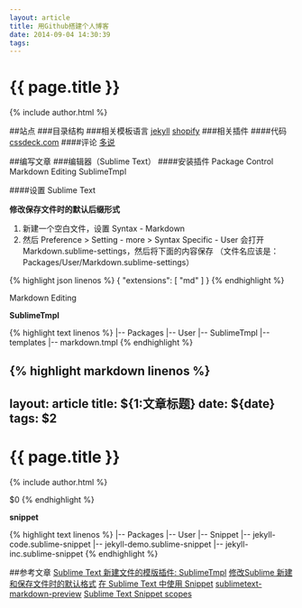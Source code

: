 ```yaml
---
layout: article
title: 用Github搭建个人博客
date: 2014-09-04 14:30:39
tags: 
---
```


# {{ page.title }}

{% include author.html %}

##站点
###目录结构
###相关模板语言
[jekyll](http://jekyllrb.com/docs/home/)
[shopify](http://docs.shopify.com/themes/liquid-documentation/basics)
###相关插件
####代码
[cssdeck.com](http://cssdeck.com/)
####评论
[多说](http://duoshuo.com/)

##编写文章
###编辑器（Sublime Text）
####安装插件
Package Control
Markdown Editing
SublimeTmpl

####设置
Sublime Text

**修改保存文件时的默认后缀形式**

1. 新建一个空白文件，设置 Syntax - Markdown
2. 然后 Preference > Setting - more > Syntax Specific - User 会打开 Markdown.sublime-settings，然后将下面的内容保存 （文件名应该是：Packages/User/Markdown.sublime-settings）

{% highlight json linenos %}
{ 
  "extensions": [ "md" ] 
}
{% endhighlight %}

Markdown Editing

**SublimeTmpl**

{% highlight text linenos %}
|-- Packages
    |-- User
        |-- SublimeTmpl
            |-- templates
                |-- markdown.tmpl
{% endhighlight %}

{% highlight markdown linenos %}
---
layout: article
title: ${1:文章标题}
date: ${date}
tags: $2
---

# {{ page.title }}

{% include author.html %}

$0
{% endhighlight %}

**snippet**

{% highlight text linenos %}
|-- Packages
    |-- User
        |-- Snippet
            |-- jekyll-code.sublime-snippet
            |-- jekyll-demo.sublime-snippet
            |-- jekyll-inc.sublime-snippet
{% endhighlight %}



##参考文章
[Sublime Text 新建文件的模版插件: SublimeTmpl][1]
[修改Sublime 新建和保存文件时的默认格式][2]
[在 Sublime Text 中使用 Snippet][3]
[sublimetext-markdown-preview][4]
[Sublime Text Snippet scopes][5]

[1]:http://www.fantxi.com/blog/archives/sublime-template-engine-sublimetmpl/
[2]:https://github.com/Pazzilivo/Notes/blob/master/IDE/Sublime%20Text%202/%E8%AE%BE%E7%BD%AE%E6%96%87%E4%BB%B6%E9%BB%98%E8%AE%A4%E4%BF%9D%E5%AD%98%E5%90%8E%E7%BC%80.md
[3]:http://www.cnblogs.com/ju2ender/archive/2012/07/16/how-to-use-snippet-in-sublime-text.html
[4]:https://github.com/revolunet/sublimetext-markdown-preview
[5]:https://gist.github.com/iambibhas/4705378